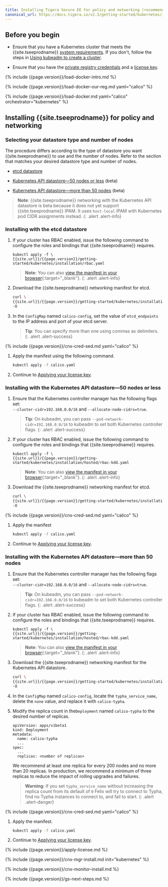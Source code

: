 ```yaml
---
title: Installing Tigera Secure EE for policy and networking (recommended)
canonical_url: https://docs.tigera.io/v2.3/getting-started/kubernetes/installation/calico
---
```


## Before you begin

- Ensure that you have a Kubernetes cluster that meets the {{site.tseeprodname}}
  [system requirements](../requirements). If you don't, follow the steps in
  [Using kubeadm to create a cluster](http://kubernetes.io/docs/getting-started-guides/kubeadm/).

- Ensure that you have the [private registry credentials](../../../getting-started/#obtain-the-private-registry-credentials)
  and a [license key](../../../getting-started/#obtain-a-license-key).

{% include {{page.version}}/load-docker-intro.md %}

{% include {{page.version}}/load-docker-our-reg.md yaml="calico" %}

{% include {{page.version}}/load-docker.md yaml="calico" orchestrator="kubernetes" %}

## <a name="install-cnx"></a>Installing {{site.tseeprodname}} for policy and networking

### Selecting your datastore type and number of nodes

The procedure differs according to the type of datastore you want {{site.tseeprodname}}
to use and the number of nodes. Refer to the section that matches your desired
datastore type and number of nodes.

- [etcd datastore](#installing-with-the-etcd-datastore)

- [Kubernetes API datastore—50 nodes or less](#installing-with-the-kubernetes-api-datastore50-nodes-or-less) (beta)

- [Kubernetes API datastore—more than 50 nodes](#installing-with-the-kubernetes-api-datastoremore-than-50-nodes) (beta)

> **Note**: {{site.tseeprodname}} networking with the Kubernetes API datastore
> is beta because it does not yet support {{site.tseeprodname}} IPAM. It uses
> `host-local` IPAM with Kubernetes pod CIDR assignments instead.
{: .alert .alert-info}

### Installing with the etcd datastore

1. If your cluster has RBAC enabled, issue the following command to
   configure the roles and bindings that {{site.tseeprodname}} requires.

   ```
   kubectl apply -f \
   {{site.url}}/{{page.version}}/getting-started/kubernetes/installation/rbac.yaml
   ```
   > **Note**: You can also
   > [view the manifest in your browser](rbac.yaml){:target="_blank"}.
   {: .alert .alert-info}

1. Download the {{site.tseeprodname}} networking manifest for etcd.

   ```bash
   curl \
   {{site.url}}/{{page.version}}/getting-started/kubernetes/installation/hosted/calico.yaml \
   -O
   ```

1. In the `ConfigMap` named `calico-config`, set the value of
   `etcd_endpoints` to the IP address and port of your etcd server.

   > **Tip**: You can specify more than one using commas as delimiters.
   {: .alert .alert-success}

{% include {{page.version}}/cnx-cred-sed.md yaml="calico" %}

1. Apply the manifest using the following command.

   ```bash
   kubectl apply -f calico.yaml
   ```

1. Continue to [Applying your license key](#applying-your-license-key).

### Installing with the Kubernetes API datastore—50 nodes or less

1. Ensure that the Kubernetes controller manager has the following flags
   set: <br>
   `--cluster-cidr=192.168.0.0/16` and `--allocate-node-cidrs=true`.

   > **Tip**: On kubeadm, you can pass `--pod-network-cidr=192.168.0.0/16`
   > to kubeadm to set both Kubernetes controller flags.
   {: .alert .alert-success}

1. If your cluster has RBAC enabled, issue the following command to
   configure the roles and bindings that {{site.tseeprodname}} requires.

   ```
   kubectl apply -f \
   {{site.url}}/{{page.version}}/getting-started/kubernetes/installation/hosted/rbac-kdd.yaml
   ```
   > **Note**: You can also
   > [view the manifest in your browser](hosted/rbac-kdd.yaml){:target="_blank"}.
   {: .alert .alert-info}

1. Download the {{site.tseeprodname}} networking manifest for etcd.

   ```bash
   curl \
   {{site.url}}/{{page.version}}/getting-started/kubernetes/installation/hosted/kubernetes-datastore/calico-networking/1.7/calico.yaml \
   -O
   ```

{% include {{page.version}}/cnx-cred-sed.md yaml="calico" %}

1. Apply the manifest

   ```bash
   kubectl apply -f calico.yaml
   ```

1. Continue to [Applying your license key](#applying-your-license-key).

### Installing with the Kubernetes API datastore—more than 50 nodes

1. Ensure that the Kubernetes controller manager has the following flags set:<br>
   `--cluster-cidr=192.168.0.0/16` and `--allocate-node-cidrs=true`.

   > **Tip**: On kubeadm, you can pass `--pod-network-cidr=192.168.0.0/16`
   > to kubeadm to set both Kubernetes controller flags.
   {: .alert .alert-success}

1. If your cluster has RBAC enabled, issue the following command to
   configure the roles and bindings that {{site.tseeprodname}} requires.

   ```
   kubectl apply -f \
   {{site.url}}/{{page.version}}/getting-started/kubernetes/installation/hosted/rbac-kdd.yaml
   ```
   > **Note**: You can also
   > [view the manifest in your browser](hosted/rbac-kdd.yaml){:target="_blank"}.
   {: .alert .alert-info}

1. Download the {{site.tseeprodname}} networking manifest for the Kubernetes API datastore.

   ```bash
   curl \
   {{site.url}}/{{page.version}}/getting-started/kubernetes/installation/hosted/kubernetes-datastore/calico-networking/1.7/calico.yaml \
   -O
   ```

1. In the `ConfigMap` named `calico-config`, locate the `typha_service_name`,
   delete the `none` value, and replace it with `calico-typha`.

1. Modify the replica count in the`Deployment` named `calico-typha`
   to the desired number of replicas.

   ```
   apiVersion: apps/v1beta1
   kind: Deployment
   metadata:
     name: calico-typha
     ...
   spec:
     ...
     replicas: <number of replicas>
   ```

   We recommend at least one replica for every 200 nodes and no more than
   20 replicas. In production, we recommend a minimum of three replicas to reduce
   the impact of rolling upgrades and failures.

   > **Warning**: If you set `typha_service_name` without increasing the replica
   > count from its default of `0` Felix will try to connect to Typha, find no
   > Typha instances to connect to, and fail to start.
   {: .alert .alert-danger}

{% include {{page.version}}/cnx-cred-sed.md yaml="calico" %}

1. Apply the manifest.

   ```bash
   kubectl apply -f calico.yaml
   ```

1. Continue to [Applying your license key](#applying-your-license-key).

{% include {{page.version}}/apply-license.md %}

{% include {{page.version}}/cnx-mgr-install.md init="kubernetes" %}

{% include {{page.version}}/cnx-monitor-install.md %}

{% include {{page.version}}/gs-next-steps.md %}

